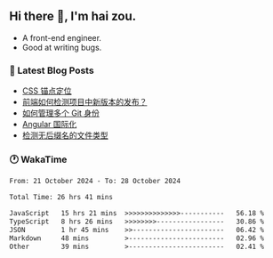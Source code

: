 ## Hi there 👋, I'm hai zou.

- A front-end engineer.
- Good at writing bugs.

### 📖 Latest Blog Posts
<!-- BLOG-POST-LIST:START -->
- [CSS 锚点定位](https://blog.izou.top/css/anchor-position/)
- [前端如何检测项目中新版本的发布？](https://blog.izou.top/angular/version-update/)
- [如何管理多个 Git 身份](https://blog.izou.top/git/multi-git-identity/)
- [Angular 国际化](https://blog.izou.top/angular/i18n/)
- [检测无后缀名的文件类型](https://blog.izou.top/js/filetype-check/)
<!-- BLOG-POST-LIST:END -->

### 🕐 WakaTime
<!--START_SECTION:waka-->

```txt
From: 21 October 2024 - To: 28 October 2024

Total Time: 26 hrs 41 mins

JavaScript   15 hrs 21 mins  >>>>>>>>>>>>>>-----------   56.18 %
TypeScript   8 hrs 26 mins   >>>>>>>>-----------------   30.86 %
JSON         1 hr 45 mins    >>-----------------------   06.42 %
Markdown     48 mins         >------------------------   02.96 %
Other        39 mins         >------------------------   02.41 %
```

<!--END_SECTION:waka-->
